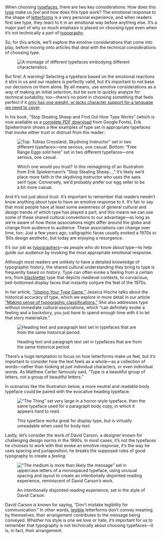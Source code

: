 
When choosing [typefaces](/glossary/typeface), there are two key considerations: How does this [type](/glossary/type) make us *feel* and how does this type *work?* The emotional response to the shape of [letterforms](/glossary/letterform) is a very personal experience, and when readers first see type, they react to it in an emotional way before anything else. It’s a major part of why so much emphasis is placed on choosing type even when it’s not technically a part of [typography](/glossary/typography).

So, for this article, we’ll explore the emotive considerations that come into play, before moving onto articles that deal with the technical considerations of choosing type.

<figure>

![A montage of different typefaces embodying different characteristics.](images/thumbnail.svg)

</figure>

But first: A warning! Selecting a typeface based on the emotional reactions it stirs in us and our readers is perfectly valid, but it’s important to not base our decisions on them alone. By all means, use emotive considerations as a way of making an initial selection, but be sure to quickly analyze for technical suitability, too—there’s no point in choosing something that feels perfect if it [only has one weight, or lacks character support for a language we need to cover](/lesson/choosing_reliable_typefaces).

In his book, “Stop Stealing Sheep and Find Out How Type Works” (which is now available as a [complete PDF download](https://static.googleusercontent.com/media/fonts.google.com/en//knowledge/stop_stealing_sheep.pdf) from Google Fonts), Erik Spiekermann shows a few examples of type set in appropriate typefaces that invoke either trust or distrust from the reader:

<figure>

![Top: Tobias Crossland, Skydiving Instructor” set in two different typefaces—one serious, one casual. Bottom: “Free Range Eggs sold here” set in two different typefaces—one serious, one casual.](images/2.1.2.svg)
<figcaption>Which one would you trust? In this reimagining of an illustration from Erik Spiekermann’s "Stop Stealing Sheep...," it’s likely we’d place more faith in the skydiving instructor who uses the sans serif type. Conversely, we’d probably prefer our egg seller to be a bit more casual.</figcaption>

</figure>

And it’s not just about trust. It’s important to remember that readers needn’t know anything about type to have an emotive response to it. It’s fair to say that most people have at least some awareness of general cultural and design trends of which type has played a part, and this means we can use some of these shared cultural conventions to our advantage—as long as we’re aware of how those associations might differ around the globe and change from audience to audience. These associations can change over time, too: Just a few years ago, calligraphic faces usually evoked a 1970s or ’80s design aesthetic, but today are enjoying a resurgence.

It’s our job as [typographers](/glossary/typographer)—as people who *do* know about type—to help guide our audience by invoking the most appropriate emotional response.

[//]: # (1st content drop: This would actually be a great place to get Sarah Hyndman to share on overview of her work in this area, which could be used as a key summary on emotive responses to type.)

Although most readers are unlikely to have a detailed knowledge of typographic history, the shared cultural understanding they bring to type is frequently based on history: Type can often evoke a feeling from a certain era, from [blackletter](/glossary/blackletter) type that depicts medieval contexts, to curvacious, bell-bottomed display faces that instantly conjure the feel of the 1970s.

In her article, [“Upping Your Type Game,”](https://www.jessicahische.is/talkingtype) Jessica Hische talks about the historical accuracy of type, which we explore in more detail in our article [“Making sense of typographic classifications.”](/lesson/making_sense_of_typographic_classifications) She also addresses type without immediate cultural associations, which “can definitely evoke a feeling and a backstory, you just have to spend enough time with it to let that story materialize.”

<figure>

![Heading text and paragraph text set in typefaces that are from the same historical period.](images/2.1.3.svg)
<figcaption>Heading text and paragraph text set in typefaces that are from the same historical period.</figcaption>

</figure>

There’s a huge temptation to focus on how letterforms make us feel, but it’s important to consider how the text feels as a whole—as a collection of words—rather than looking at just individual characters, or even individual words. As Matthew Carter famously said, “Type is a beautiful group of letters, not a group of beautiful letters.”

In scenarios like the illustration below, a more neutral and readable body typeface could be paired with the evocative heading typeface:

<figure>

![“The Thing” set very large in a horror-style typeface, then the same typeface used for a paragraph body copy, in which it appears hard to read.](images/2.1.4.svg)
<figcaption>This typeface works great for display type, but is virtually unreadable when used for body text.</figcaption>

</figure>

Lastly, let’s consider the work of David Carson, a designer known for challenging design norms in the 1990s. In most cases, it’s not the typefaces he chooses to work with that evoke an emotive response, it’s the way he uses spacing and juxtaposition; he breaks the supposed rules of good typography to create a *feeling.*

<figure>

![“The medium is more than likely the message” set in uppercase letters of a monospaced typeface, using unusual spacing and layout to create an intentionally disjointed reading experience, reminiscent of David Carson’s work.](images/2.1.5.svg)
<figcaption>An intentionally disjointed reading experience, set in the style of David Carson.</figcaption>

</figure>

David Carson is known for saying, “Don’t mistake legibility for communication.” In other words, [legible](/glossary/legibility) letterforms don’t convey meaning by themselves, their arrangement contributes to the message being conveyed. Whether his style is one we love or hate, it’s important for us to remember that typography is not technically about choosing typefaces—it is, in fact, their arrangement.
